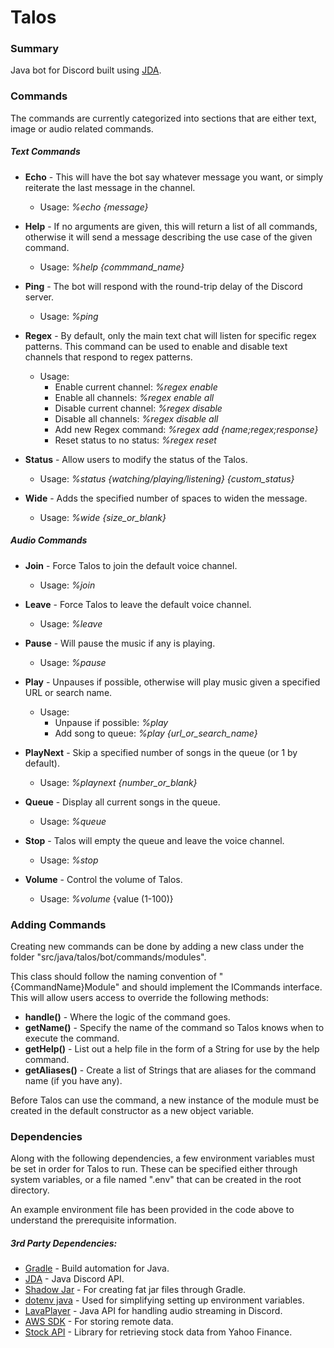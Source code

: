 # Talos

### Summary
Java bot for Discord built using [JDA][JDA].

### Commands
The commands are currently categorized into sections that are either text, image or audio related commands.

##### Text Commands
* __Echo__ - This will have the bot say whatever message you want, or simply reiterate the last message in the channel. 
    * Usage: _%echo {message}_


* __Help__ - If no arguments are given, this will return a list of all commands, otherwise it will send a message describing the use case of the given command.
    * Usage: _%help {commmand_name}_
    

* __Ping__ - The bot will respond with the round-trip delay of the Discord server.
    * Usage: _%ping_
    

* __Regex__ - By default, only the main text chat will listen for specific regex patterns. This command can be used to enable and disable text channels that respond to regex patterns.
    * Usage:
        * Enable current channel: _%regex enable_
        * Enable all channels: _%regex enable all_
        * Disable current channel: _%regex disable_
        * Disable all channels: _%regex disable all_
        * Add new Regex command: _%regex add {name;regex;response}_
        * Reset status to no status: _%regex reset_


* __Status__ - Allow users to modify the status of the Talos.
    * Usage: _%status {watching/playing/listening} {custom_status}_


* __Wide__ - Adds the specified number of spaces to widen the message.
    * Usage: _%wide {size_or_blank}_
    
##### Audio Commands
* __Join__ - Force Talos to join the default voice channel.
    * Usage: _%join_


* __Leave__ - Force Talos to leave the default voice channel.
    * Usage: _%leave_


* __Pause__ - Will pause the music if any is playing.
    * Usage: _%pause_


* __Play__ - Unpauses if possible, otherwise will play music given a specified URL or search name.
    * Usage: 
        * Unpause if possible: _%play_
        * Add song to queue: _%play {url_or_search_name}_


* __PlayNext__ - Skip a specified number of songs in the queue (or 1 by default).
    * Usage: _%playnext {number_or_blank}_


* __Queue__ - Display all current songs in the queue.
    * Usage: _%queue_


* __Stop__ - Talos will empty the queue and leave the voice channel.
    * Usage: _%stop_


* __Volume__ - Control the volume of Talos.
    * Usage: _%volume_ {value (1-100)}
    
### Adding Commands
Creating new commands can be done by adding a new class under the folder "src/java/talos/bot/commands/modules".

This class should follow the naming convention of "{CommandName}Module" and should implement the ICommands interface.
This will allow users access to override the following methods:
* __handle()__ - Where the logic of the command goes.
* __getName()__ - Specify the name of the command so Talos knows when to execute the command.
* __getHelp()__ - List out a help file in the form of a String for use by the help command.
* __getAliases()__ - Create a list of Strings that are aliases for the command name (if you have any).

Before Talos can use the command, a new instance of the module must be created in the default constructor as a new object variable.


### Dependencies
Along with the following dependencies, a few environment variables must be set in order for Talos to run. These can be specified either through system variables, or a file named ".env" that can be created in the root directory.

An example environment file has been provided in the code above to understand the prerequisite information.

##### 3rd Party Dependencies:
* [Gradle][Gradle] - Build automation for Java.
* [JDA][JDA] - Java Discord API.
* [Shadow Jar][Shadow] - For creating fat jar files through Gradle.
* [dotenv java][DotEnv] - Used for simplifying setting up environment variables.
* [LavaPlayer][LavaPlayer] - Java API for handling audio streaming in Discord.
* [AWS SDK][AWS] - For storing remote data.
* [Stock API][YahooAPI] - Library for retrieving stock data from Yahoo Finance.

<!-- Links -->
[Gradle]: https://gradle.org/releases/
[JDA]: https://github.com/DV8FromTheWorld/JDA
[Shadow]: https://github.com/johnrengelman/shadow
[DotEnv]: https://github.com/cdimascio/dotenv-java
[LavaPlayer]: https://github.com/sedmelluq/lavaplayer
[AWS]: https://aws.amazon.com/getting-started/tools-sdks/
[YahooAPI]: https://financequotes-api.com/